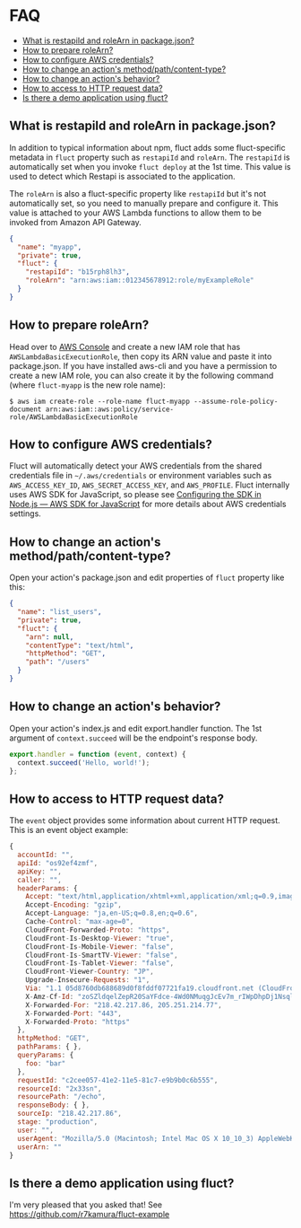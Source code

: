 # FAQ
- [What is restapiId and roleArn in package.json?](#what-is-restapiid-and-rolearn-in-packagejson)
- [How to prepare roleArn?](#how-to-prepare-rolearn)
- [How to configure AWS credentials?](#how-to-configure-aws-credentials)
- [How to change an action's method/path/content-type?](#how-to-change-an-actions-methodpathcontent-type)
- [How to change an action's behavior?](#how-to-change-an-actions-behavior)
- [How to access to HTTP request data?](#how-to-access-to-http-request-data)
- [Is there a demo application using fluct?](#is-there-a-demo-application-using-fluct)

## What is restapiId and roleArn in package.json?
In addition to typical information about npm,
fluct adds some fluct-specific metadata in `fluct` property such as `restapiId` and `roleArn`.
The `restapiId` is automatically set when you invoke `fluct deploy` at the 1st time.
This value is used to detect which Restapi is associated to the application.

The `roleArn` is also a fluct-specific property like `restapiId` but it's not automatically set,
so you need to manually prepare and configure it.
This value is attached to your AWS Lambda functions to allow them to be invoked from Amazon API Gateway.

```json
{
  "name": "myapp",
  "private": true,
  "fluct": {
    "restapiId": "b15rph8lh3",
    "roleArn": "arn:aws:iam::012345678912:role/myExampleRole"
  }
}
```

## How to prepare roleArn?
Head over to [AWS Console](https://console.aws.amazon.com) and create a new IAM role
that has `AWSLambdaBasicExecutionRole`, then copy its ARN value and paste it into package.json.
If you have installed aws-cli and you have a permission to create a new IAM role,
you can also create it by the following command (where `fluct-myapp` is the new role name):

```
$ aws iam create-role --role-name fluct-myapp --assume-role-policy-document arn:aws:iam::aws:policy/service-role/AWSLambdaBasicExecutionRole
```

## How to configure AWS credentials?
Fluct will automatically detect your AWS credentials from the shared credentials file in
`~/.aws/credentials` or environment variables such as `AWS_ACCESS_KEY_ID`, `AWS_SECRET_ACCESS_KEY`,
and `AWS_PROFILE`. Fluct internally uses AWS SDK for JavaScript, so please see
[Configuring the SDK in Node.js — AWS SDK for JavaScript](http://docs.aws.amazon.com/AWSJavaScriptSDK/guide/node-configuring.html)
for more details about AWS credentials settings.

## How to change an action's method/path/content-type?
Open your action's package.json and edit properties of `fluct` property like this:

```json
{
  "name": "list_users",
  "private": true,
  "fluct": {
    "arn": null,
    "contentType": "text/html",
    "httpMethod": "GET",
    "path": "/users"
  }
}
```

## How to change an action's behavior?
Open your action's index.js and edit export.handler function.
The 1st argument of `context.succeed` will be the endpoint's response body.

```js
export.handler = function (event, context) {
  context.succeed('Hello, world!');
};
```

## How to access to HTTP request data?
The `event` object provides some information about current HTTP request.
This is an event object example:

```js
{
  accountId: "",
  apiId: "os92ef4zmf",
  apiKey: "",
  caller: "",
  headerParams: {
    Accept: "text/html,application/xhtml+xml,application/xml;q=0.9,image/webp,*/*;q=0.8",
    Accept-Encoding: "gzip",
    Accept-Language: "ja,en-US;q=0.8,en;q=0.6",
    Cache-Control: "max-age=0",
    CloudFront-Forwarded-Proto: "https",
    CloudFront-Is-Desktop-Viewer: "true",
    CloudFront-Is-Mobile-Viewer: "false",
    CloudFront-Is-SmartTV-Viewer: "false",
    CloudFront-Is-Tablet-Viewer: "false",
    CloudFront-Viewer-Country: "JP",
    Upgrade-Insecure-Requests: "1",
    Via: "1.1 05d8760db688689d0f8fddf07721fa19.cloudfront.net (CloudFront)",
    X-Amz-Cf-Id: "zoSZldqelZepR20SaYFdce-4Wd0NMuqgJcEv7m_rIWpDhpDj1Nsqlg==",
    X-Forwarded-For: "218.42.217.86, 205.251.214.77",
    X-Forwarded-Port: "443",
    X-Forwarded-Proto: "https"
  },
  httpMethod: "GET",
  pathParams: { },
  queryParams: {
    foo: "bar"
  },
  requestId: "c2cee057-41e2-11e5-81c7-e9b9b0c6b555",
  resourceId: "2x33sn",
  resourcePath: "/echo",
  responseBody: { },
  sourceIp: "218.42.217.86",
  stage: "production",
  user: "",
  userAgent: "Mozilla/5.0 (Macintosh; Intel Mac OS X 10_10_3) AppleWebKit/537.36 (KHTML, like Gecko) Chrome/44.0.2403.130 Safari/537.36",
  userArn: ""
}
```

## Is there a demo application using fluct?
I'm very pleased that you asked that! See https://github.com/r7kamura/fluct-example
